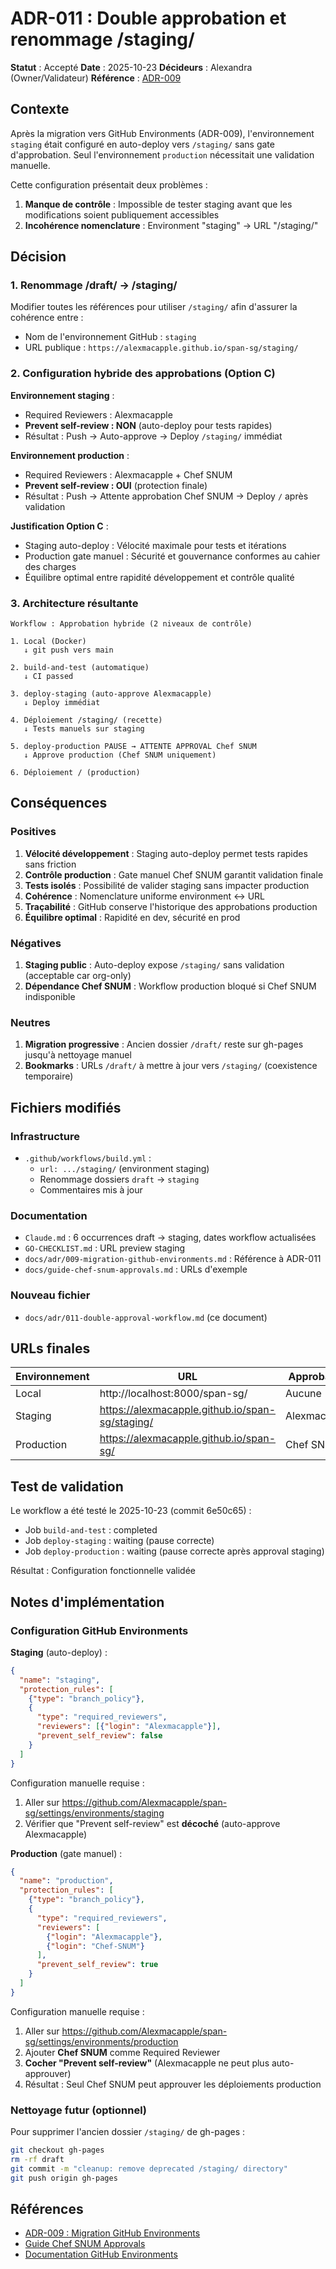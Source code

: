 # ADR-011 : Double approbation et renommage /staging/

**Statut** : Accepté
**Date** : 2025-10-23
**Décideurs** : Alexandra (Owner/Validateur)
**Référence** : [ADR-009](009-migration-github-environments.md)

## Contexte

Après la migration vers GitHub Environments (ADR-009), l'environnement `staging` était configuré en auto-deploy vers `/staging/` sans gate d'approbation. Seul l'environnement `production` nécessitait une validation manuelle.

Cette configuration présentait deux problèmes :
1. **Manque de contrôle** : Impossible de tester staging avant que les modifications soient publiquement accessibles
2. **Incohérence nomenclature** : Environment "staging" → URL "/staging/"

## Décision

### 1. Renommage /draft/ → /staging/

Modifier toutes les références pour utiliser `/staging/` afin d'assurer la cohérence entre :
- Nom de l'environnement GitHub : `staging`
- URL publique : `https://alexmacapple.github.io/span-sg/staging/`

### 2. Configuration hybride des approbations (Option C)

**Environnement staging** :
- Required Reviewers : Alexmacapple
- **Prevent self-review : NON** (auto-deploy pour tests rapides)
- Résultat : Push → Auto-approve → Deploy `/staging/` immédiat

**Environnement production** :
- Required Reviewers : Alexmacapple + Chef SNUM
- **Prevent self-review : OUI** (protection finale)
- Résultat : Push → Attente approbation Chef SNUM → Deploy `/` après validation

**Justification Option C** :
- Staging auto-deploy : Vélocité maximale pour tests et itérations
- Production gate manuel : Sécurité et gouvernance conformes au cahier des charges
- Équilibre optimal entre rapidité développement et contrôle qualité

### 3. Architecture résultante

```
Workflow : Approbation hybride (2 niveaux de contrôle)

1. Local (Docker)
   ↓ git push vers main

2. build-and-test (automatique)
   ↓ CI passed

3. deploy-staging (auto-approve Alexmacapple)
   ↓ Deploy immédiat

4. Déploiement /staging/ (recette)
   ↓ Tests manuels sur staging

5. deploy-production PAUSE → ATTENTE APPROVAL Chef SNUM
   ↓ Approve production (Chef SNUM uniquement)

6. Déploiement / (production)
```

## Conséquences

### Positives

1. **Vélocité développement** : Staging auto-deploy permet tests rapides sans friction
2. **Contrôle production** : Gate manuel Chef SNUM garantit validation finale
3. **Tests isolés** : Possibilité de valider staging sans impacter production
4. **Cohérence** : Nomenclature uniforme environment ↔ URL
5. **Traçabilité** : GitHub conserve l'historique des approbations production
6. **Équilibre optimal** : Rapidité en dev, sécurité en prod

### Négatives

1. **Staging public** : Auto-deploy expose `/staging/` sans validation (acceptable car org-only)
2. **Dépendance Chef SNUM** : Workflow production bloqué si Chef SNUM indisponible

### Neutres

1. **Migration progressive** : Ancien dossier `/draft/` reste sur gh-pages jusqu'à nettoyage manuel
2. **Bookmarks** : URLs `/draft/` à mettre à jour vers `/staging/` (coexistence temporaire)

## Fichiers modifiés

### Infrastructure
- `.github/workflows/build.yml` :
  - `url: .../staging/` (environment staging)
  - Renommage dossiers `draft` → `staging`
  - Commentaires mis à jour

### Documentation
- `Claude.md` : 6 occurrences draft → staging, dates workflow actualisées
- `GO-CHECKLIST.md` : URL preview staging
- `docs/adr/009-migration-github-environments.md` : Référence à ADR-011
- `docs/guide-chef-snum-approvals.md` : URLs d'exemple

### Nouveau fichier
- `docs/adr/011-double-approval-workflow.md` (ce document)

## URLs finales

| Environnement | URL | Approbation |
|---------------|-----|-------------|
| Local | http://localhost:8000/span-sg/ | Aucune |
| Staging | https://alexmacapple.github.io/span-sg/staging/ | Alexmacapple |
| Production | https://alexmacapple.github.io/span-sg/ | Chef SNUM |

## Test de validation

Le workflow a été testé le 2025-10-23 (commit 6e50c65) :
- Job `build-and-test` : completed
- Job `deploy-staging` : waiting (pause correcte)
- Job `deploy-production` : waiting (pause correcte après approval staging)

Résultat : Configuration fonctionnelle validée

## Notes d'implémentation

### Configuration GitHub Environments

**Staging** (auto-deploy) :
```json
{
  "name": "staging",
  "protection_rules": [
    {"type": "branch_policy"},
    {
      "type": "required_reviewers",
      "reviewers": [{"login": "Alexmacapple"}],
      "prevent_self_review": false
    }
  ]
}
```

Configuration manuelle requise :
1. Aller sur https://github.com/Alexmacapple/span-sg/settings/environments/staging
2. Vérifier que "Prevent self-review" est **décoché** (auto-approve Alexmacapple)

**Production** (gate manuel) :
```json
{
  "name": "production",
  "protection_rules": [
    {"type": "branch_policy"},
    {
      "type": "required_reviewers",
      "reviewers": [
        {"login": "Alexmacapple"},
        {"login": "Chef-SNUM"}
      ],
      "prevent_self_review": true
    }
  ]
}
```

Configuration manuelle requise :
1. Aller sur https://github.com/Alexmacapple/span-sg/settings/environments/production
2. Ajouter **Chef SNUM** comme Required Reviewer
3. **Cocher "Prevent self-review"** (Alexmacapple ne peut plus auto-approuver)
4. Résultat : Seul Chef SNUM peut approuver les déploiements production

### Nettoyage futur (optionnel)

Pour supprimer l'ancien dossier `/staging/` de gh-pages :
```bash
git checkout gh-pages
rm -rf draft
git commit -m "cleanup: remove deprecated /staging/ directory"
git push origin gh-pages
```

## Références

- [ADR-009 : Migration GitHub Environments](009-migration-github-environments.md)
- [Guide Chef SNUM Approvals](../guide-chef-snum-approvals.md)
- [Documentation GitHub Environments](https://docs.github.com/en/actions/deployment/targeting-different-environments)

